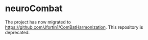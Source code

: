 # neuroCombat

The project has now migrated to https://github.com/Jfortin1/ComBatHarmonization. This repository is deprecated. 
